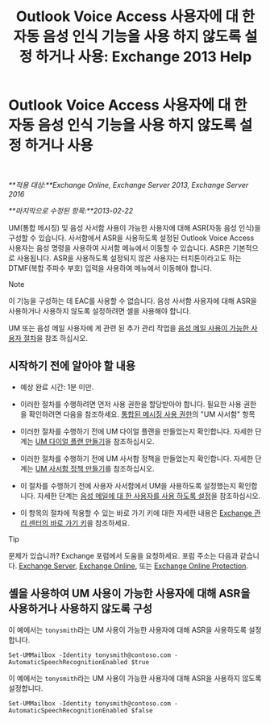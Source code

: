 ﻿---
title: 'Outlook Voice Access 사용자에 대 한 자동 음성 인식 기능을 사용 하지 않도록 설정 하거나 사용: Exchange 2013 Help'
TOCTitle: Outlook Voice Access 사용자에 대 한 자동 음성 인식 기능을 사용 하지 않도록 설정 하거나 사용
ms:assetid: 58f41016-e725-432b-953e-415d61e0664c
ms:mtpsurl: https://technet.microsoft.com/ko-kr/library/Bb232062(v=EXCHG.150)
ms:contentKeyID: 50556001
ms.date: 05/22/2018
mtps_version: v=EXCHG.150
ms.translationtype: MT
---

# Outlook Voice Access 사용자에 대 한 자동 음성 인식 기능을 사용 하지 않도록 설정 하거나 사용

 

_**적용 대상:**Exchange Online, Exchange Server 2013, Exchange Server 2016_

_**마지막으로 수정된 항목:**2013-02-22_

UM(통합 메시징) 및 음성 사서함 사용이 가능한 사용자에 대해 ASR(자동 음성 인식)을 구성할 수 있습니다. 사서함에서 ASR을 사용하도록 설정된 Outlook Voice Access 사용자는 음성 명령을 사용하여 사서함 메뉴에서 이동할 수 있습니다. ASR은 기본적으로 사용됩니다. ASR을 사용하도록 설정되지 않은 사용자는 터치톤이라고도 하는 DTMF(복합 주파수 부호) 입력을 사용하여 메뉴에서 이동해야 합니다.


> [!NOTE]
> 이 기능을 구성하는 데 EAC를 사용할 수 없습니다. 음성 사서함 사용자에 대해 ASR을 사용하거나 사용하지 않도록 설정하려면 셸을 사용해야 합니다.



UM 또는 음성 메일 사용자에 게 관련 된 추가 관리 작업을 [음성 메일 사용이 가능한 사용자 절차](voice-mail-enabled-user-procedures-exchange-2013-help.md)을 참조 하십시오.

## 시작하기 전에 알아야 할 내용

  - 예상 완료 시간: 1분 미만.

  - 이러한 절차를 수행하려면 먼저 사용 권한을 할당받아야 합니다. 필요한 사용 권한을 확인하려면 다음을 참조하세요. [통합된 메시징 사용 권한](unified-messaging-permissions-exchange-2013-help.md)의 "UM 사서함" 항목

  - 이러한 절차를 수행하기 전에 UM 다이얼 플랜을 만들었는지 확인합니다. 자세한 단계는 [UM 다이얼 플랜 만들기](create-a-um-dial-plan-exchange-2013-help.md)을 참조하십시오.

  - 이러한 절차를 수행하기 전에 UM 사서함 정책을 만들었는지 확인합니다. 자세한 단계는 [UM 사서함 정책 만들기](create-a-um-mailbox-policy-exchange-2013-help.md)를 참조하십시오.

  - 이 절차를 수행하기 전에 사용자 사서함에서 UM을 사용하도록 설정했는지 확인합니다. 자세한 단계는 [음성 메일에 대 한 사용자를 사용 하도록 설정](enable-a-user-for-voice-mail-exchange-2013-help.md)을 참조하십시오.

  - 이 항목의 절차에 적용할 수 있는 바로 가기 키에 대한 자세한 내용은 [Exchange 관리 센터의 바로 가기 키](keyboard-shortcuts-in-the-exchange-admin-center-exchange-online-protection-help.md)을 참조하세요.


> [!TIP]
> 문제가 있습니까? Exchange 포럼에서 도움을 요청하세요. 포럼 주소는 다음과 같습니다. <A href="https://go.microsoft.com/fwlink/p/?linkid=60612">Exchange Server</A>, <A href="https://go.microsoft.com/fwlink/p/?linkid=267542">Exchange Online</A>, 또는 <A href="https://go.microsoft.com/fwlink/p/?linkid=285351">Exchange Online Protection</A>.



## 셸을 사용하여 UM 사용이 가능한 사용자에 대해 ASR을 사용하거나 사용하지 않도록 구성

이 예에서는 `tonysmith`라는 UM 사용이 가능한 사용자에 대해 ASR을 사용하도록 설정합니다.

    Set-UMMailbox -Identity tonysmith@contoso.com -AutomaticSpeechRecognitionEnabled $true

이 예에서는 `tonysmith`라는 UM 사용이 가능한 사용자에 대해 ASR을 사용하지 않도록 설정합니다.

    Set-UMMailbox -Identity tonysmith@contoso.com -AutomaticSpeechRecognitionEnabled $false

